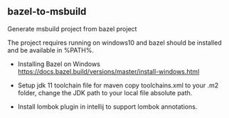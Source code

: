 bazel-to-msbuild
----------------

Generate msbuild project from bazel project

The project requires running on windows10 and bazel should be installed and be available in %PATH%.

* Installing Bazel on Windows
https://docs.bazel.build/versions/master/install-windows.html

* Setup jdk 11 toolchain file for maven
copy toolchains.xml to your .m2 folder, change the JDK path to your local file absolute path.

* Install lombok plugin in intellij to support lombok annotations.
